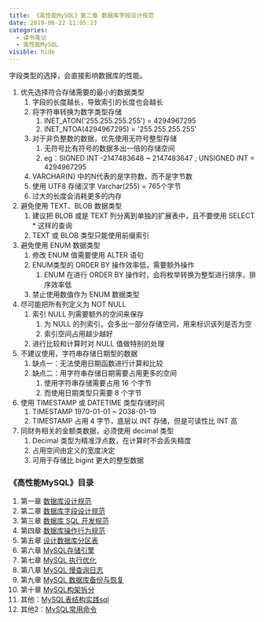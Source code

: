 ```yaml
---
title: 《高性能MySQL》第二章 数据库字段设计规范
date: 2019-06-22 11:05:23
categories:
  - 读书笔记
  - 高性能MySQL
visible: hide
---
```


字段类型的选择，会直接影响数据库的性能。

<!-- more -->

1. 优先选择符合存储需要的最小的数据类型
   1. 字段的长度越长，导致索引的长度也会越长
   2. 将字符串转换为数字类型存储
      1. INET_ATON('255.255.255.255') = 4294967295
      2. INET_NTOA(4294967295) = '255.255.255.255'
   3. 对于非负整数的数据，优先使用无符号整型存储
      1. 无符号比有符号的数据多出一倍的存储空间
      2. eg：SIGNED INT -2147483648 ~ 2147483647 ; UNSIGNED INT = 4294967295
   4. VARCHAR(N) 中的N代表的是字符数，而不是字节数
   5. 使用 UTF8 存储汉字 Varchar(255) = 765个字节
   6. 过大的长度会消耗更多的内存
2. 避免使用 TEXT、BLOB 数据类型
   1. 建议把 BLOB 或是 TEXT 列分离到单独的扩展表中，且不要使用 SELECT * 这样的查询
   2. TEXT 或 BLOB 类型只能使用前缀索引
3. 避免使用 ENUM 数据类型
   1. 修改 ENUM 值需要使用 ALTER 语句
   2. ENUM类型的 ORDER BY 操作效率低，需要额外操作
      1. ENUM 在进行 ORDER BY 操作时，会将枚举转换为整型进行排序，排序效率低
   3. 禁止使用数值作为 ENUM 数据类型
4. 尽可能把所有列定义为 NOT NULL
   1. 索引 NULL 列需要额外的空间来保存
      1. 为 NULL 的列索引，会多出一部分存储空间，用来标识该列是否为空
      2. 索引空间占用越少越好
   2. 进行比较和计算时对 NULL 值做特别的处理
5. 不建议使用，字符串存储日期型的数据
   1. 缺点一：无法使用日期函数进行计算和比较
   2. 缺点二：用字符串存储日期需要占用更多的空间
      1. 使用字符串存储需要占用 16 个字节
      2. 而使用日期类型只需要 8 个字节
6. 使用 TIMESTAMP 或 DATETIME 类型存储时间
   1. TIMESTAMP 1970-01-01 ~ 2038-01-19
   2. TIMESTAMP 占用 4 字节，底层以 INT 存储，但是可读性比 INT 高
7. 同财务相关的金额类数据，必须使用 decimal 类型
   1. Decimal 类型为精准浮点数，在计算时不会丢失精度
   2. 占用空间由定义的宽度决定
   3. 可用于存储比 bigint 更大的整型数据

### 《高性能MySQL》目录

1. 第一章 [数据库设计规范](/2019/06/23/读书笔记/《高性能MySQL》/1.数据库设计规范/)
2. 第二章 [数据库字段设计规范](/2019/06/22/读书笔记/《高性能MySQL》/2.数据库字段设计规范/)
3. 第三章 [数据库 SQL 开发规范](/2019/06/21/读书笔记/《高性能MySQL》/3.数据库SQL开发规范/)
4. 第四章 [数据库操作行为规范](/2019/06/20/读书笔记/《高性能MySQL》/4.数据库操作行为规范/)
5. 第五章 [设计数据库分区表](/2019/06/19/读书笔记/《高性能MySQL》/5.设计数据库分区表/)
6. 第六章 [MySQL存储引擎](/2019/06/18/读书笔记/《高性能MySQL》/6.MySQL存储引擎/)
7. 第七章 [MySQL 执行优化](/2019/06/17/读书笔记/《高性能MySQL》/7.MySQL执行计划优化/)
8. 第八章 [MySQL 慢查询日志](/2019/06/16/读书笔记/《高性能MySQL》/8.MySQL慢查日志/)
9. 第九章 [MySQL 数据库备份与恢复](/2019/06/15/读书笔记/《高性能MySQL》/9.数据库备份/)
10. 第十章 [MySQL构架拆分](/2019/06/14/读书笔记/《高性能MySQL》/10.MySQL架构拆分/)
11. 其他：[MySQL表结构实践sql](/2019/06/12/读书笔记/《高性能MySQL》/20.数据库表结构实践/)
12. 其他2：[MySQL常用命令](/2019/06/13/读书笔记/《高性能MySQL》/11.MySQL常用命令/)